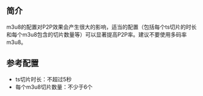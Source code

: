 
## 简介
m3u8的配置对P2P效果会产生很大的影响，适当的配置（包括每个ts切片的时长和每个m3u8包含的切片数量等）可以显著提高P2P率。建议不要使用多码率m3u8。

## 参考配置
- ts切片时长：不超过5秒
- 每个m3u8切片数量：不少于6个
